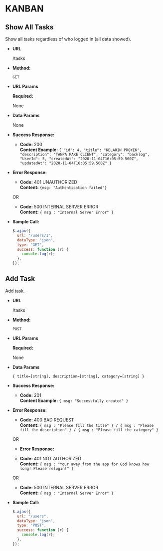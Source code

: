 # KANBAN

## **Show All Tasks**

Show all tasks regardless of who logged in (all data showed).

- **URL**

  /tasks

- **Method:**

  `GET`

- **URL Params**

  **Required:**

  None

- **Data Params**

  None

- **Success Response:**

  - **Code:** 200 <br />
    **Content Example:** `{ "id": 4, "title": "KELARIN PROYEK", "description": "TANPA PAKE CLIENT", "category": "backlog", "UserId": 5, "createdAt": "2020-11-04T16:05:59.560Z", "updatedAt": "2020-11-04T16:05:59.560Z" }`

- **Error Response:**

  - **Code:** 401 UNAUTHORIZED <br />
    **Content:** `{msg: "Authentication failed"} `

  OR

  - **Code:** 500 INTERNAL SERVER ERROR <br />
    **Content:** `{ msg : "Internal Server Error" }`

- **Sample Call:**

  ```javascript
  $.ajax({
    url: "/users/1",
    dataType: "json",
    type: "GET",
    success: function (r) {
      console.log(r);
    },
  });
  ```

## **Add Task**

Add task.

- **URL**

  /tasks

- **Method:**

  `POST`

- **URL Params**

  **Required:**

  None

- **Data Params**

  `{ title=[string], description=[string], category=[string] }`

- **Success Response:**

  - **Code:** 201 <br />
    **Content Example:** `{ msg: "Successfully created" }`

- **Error Response:**

  - **Code:** 400 BAD REQUEST <br />
    **Content:** `{ msg : "Please fill the title" } / { msg : "Please fill the description" } / { msg : "Please fill the category" } `

  OR

  - **Error Response:**

  - **Code:** 401 NOT AUTHORIZED <br />
    **Content:** `{ msg : "Your away from the app for God knows how long! Please relogin!" } `

  OR

  - **Code:** 500 INTERNAL SERVER ERROR <br />
    **Content:** `{ msg : "Internal Server Error" }`

- **Sample Call:**

  ```javascript
  $.ajax({
    url: "/users",
    dataType: "json",
    type: "POST",
    success: function (r) {
      console.log(r);
    },
  });
  ```
